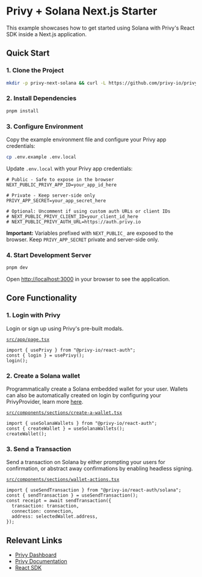 # Privy + Solana Next.js Starter

This example showcases how to get started using Solana with Privy's React SDK inside a Next.js application.

## Quick Start

### 1. Clone the Project

```bash
mkdir -p privy-next-solana && curl -L https://github.com/privy-io/privy-examples/archive/main.tar.gz | tar -xz --strip=3 -C privy-next-solana privy-examples-main/examples/privy-next-solana && cd privy-next-solana
```

### 2. Install Dependencies

```bash
pnpm install
```

### 3. Configure Environment

Copy the example environment file and configure your Privy app credentials:

```bash
cp .env.example .env.local
```

Update `.env.local` with your Privy app credentials:

```env
# Public - Safe to expose in the browser
NEXT_PUBLIC_PRIVY_APP_ID=your_app_id_here

# Private - Keep server-side only
PRIVY_APP_SECRET=your_app_secret_here

# Optional: Uncomment if using custom auth URLs or client IDs
# NEXT_PUBLIC_PRIVY_CLIENT_ID=your_client_id_here
# NEXT_PUBLIC_PRIVY_AUTH_URL=https://auth.privy.io
```

**Important:** Variables prefixed with `NEXT_PUBLIC_` are exposed to the browser. Keep `PRIVY_APP_SECRET` private and server-side only.

### 4. Start Development Server

```bash
pnpm dev
```

Open [http://localhost:3000](http://localhost:3000) in your browser to see the application.

## Core Functionality

### 1. Login with Privy

Login or sign up using Privy's pre-built modals.

[`src/app/page.tsx`](./src/app/page.tsx)
```tsx
import { usePrivy } from "@privy-io/react-auth"; 
const { login } = usePrivy();
login();
```

### 2. Create a Solana wallet

Programmatically create a Solana embedded wallet for your user. Wallets can also be automatically created on login by configuring your PrivyProvider, learn more [here](https://docs.privy.io/basics/react/advanced/automatic-wallet-creation).

[`src/components/sections/create-a-wallet.tsx`](./src/components/sections/create-a-wallet.tsx)
```tsx
import { useSolanaWallets } from "@privy-io/react-auth";
const { createWallet } = useSolanaWallets();
createWallet();
```

### 3. Send a Transaction

Send a transaction on Solana by either prompting your users for confirmation, or abstract away confirmations by enabling headless signing.

[`src/components/sections/wallet-actions.tsx`](./src/components/sections/wallet-actions.tsx)
```tsx
import { useSendTransaction } from "@privy-io/react-auth/solana";
const { sendTransaction } = useSendTransaction();
const receipt = await sendTransaction({
  transaction: transaction,
  connection: connection,
  address: selectedWallet.address,
});
```

## Relevant Links

- [Privy Dashboard](https://dashboard.privy.io)
- [Privy Documentation](https://docs.privy.io)
- [React SDK](https://www.npmjs.com/package/@privy-io/react-auth)